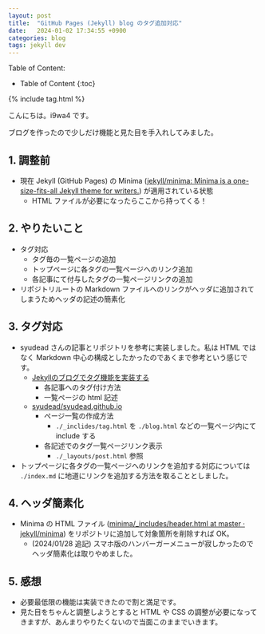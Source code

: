 ```yaml
---
layout: post
title:  "GitHub Pages (Jekyll) blog のタグ追加対応"
date:   2024-01-02 17:34:55 +0900
categories: blog
tags: jekyll dev
---
```


Table of Content:
- Table of Content
{:toc}

{% include tag.html %}

<!-- # h1 -->

こんにちは。i9wa4 です。

ブログを作ったので少しだけ機能と見た目を手入れしてみました。

## 1. 調整前

- 現在 Jekyll (GitHub Pages) の Minima ([jekyll/minima: Minima is a one-size-fits-all Jekyll theme for writers.](https://github.com/jekyll/minima)) が適用されている状態
    - HTML ファイルが必要になったらここから持ってくる！

## 2. やりたいこと

- タグ対応
    - タグ毎の一覧ページの追加
    - トップページに各タグの一覧ページへのリンク追加
    - 各記事にて付与したタグの一覧ページリンクの追加
- リポジトリルートの Markdown ファイルへのリンクがヘッダに追加されてしまうためヘッダの記述の簡素化

## 3. タグ対応

- syudead さんの記事とリポジトリを参考に実装しました。私は HTML ではなく Markdown 中心の構成としたかったのであくまで参考という感じです。
    - [Jekyllのブログでタグ機能を実装する](https://rainyflow.net/2016/03/13/jekyll-tags.html)
        - 各記事へのタグ付け方法
        - 一覧ページの html 記述
    - [syudead/syudead.github.io](https://github.com/syudead/syudead.github.io)
        - ページ一覧の作成方法
            - `./_inclides/tag.html` を `./blog.html` などの一覧ページ内にて include する
        - 各記述でのタグ一覧ページリンク表示
            - `./_layouts/post.html` 参照
- トップページに各タグの一覧ページへのリンクを追加する対応については `./index.md` に地道にリンクを追加する方法を取ることとしました。

## 4. ヘッダ簡素化

- Minima の HTML ファイル ([minima/\_includes/header.html at master · jekyll/minima](https://github.com/jekyll/minima/blob/master/_includes/header.html)) をリポジトリに追加して対象箇所を削除すれば OK。
    - (2024/01/28 追記) スマホ版のハンバーガーメニューが寂しかったのでヘッダ簡素化は取りやめました。

## 5. 感想

- 必要最低限の機能は実装できたので割と満足です。
- 見た目をちゃんと調整しようとすると HTML や CSS の調整が必要になってきますが、あんまりやりたくないので当面このままでいきます。
